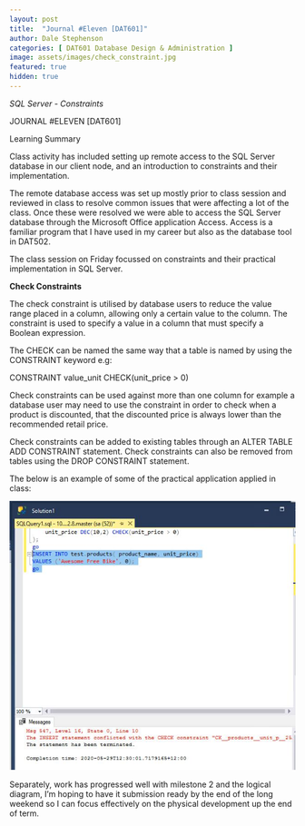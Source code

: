 ```yaml
---
layout: post
title:  "Journal #Eleven [DAT601]"
author: Dale Stephenson
categories: [ DAT601 Database Design & Administration ]
image: assets/images/check_constraint.jpg
featured: true
hidden: true
---
```

<i>SQL Server - Constraints</i>

JOURNAL #ELEVEN [DAT601]

Learning Summary<br>

Class activity has included setting up remote access to the SQL Server database in our client node, and an introduction to constraints and their implementation. 

The remote database access was set up mostly prior to class session and reviewed in class to resolve common issues that were affecting a lot of the class. Once these were resolved we were able to access the SQL Server database through the Microsoft Office application Access. Access is a familiar program that I have used in my career but also as the database tool in DAT502. 

The class session on Friday focussed on constraints and their practical implementation in SQL Server.

<b>Check Constraints</b>

The check constraint is utilised by database users to reduce the value range placed in a column, allowing only a certain value to the column.  The constraint is used to specify a value in a column that must specify a Boolean expression. 

The CHECK can be named the same way that a table is named by using the CONSTRAINT keyword e.g:

CONSTRAINT value_unit CHECK(unit_price > 0)

Check constraints can be used against more than one column for example a database user may need to use the constraint in order to check when a product is discounted, that the discounted price is always lower than the recommended retail price. 

Check constraints can be added to existing tables through an ALTER TABLE ADD CONSTRAINT statement. Check constraints can also be removed from tables using the DROP CONSTRAINT statement.

The below is an example of some of the practical application applied in class:

<img src="/assets/images/check_constraint.jpg" alt="Practice Check Constraint">
<br>

Separately, work has progressed well with milestone 2 and the logical diagram, I’m hoping to have it submission ready by the end of the long weekend so I can focus effectively on the physical development up the end of term.